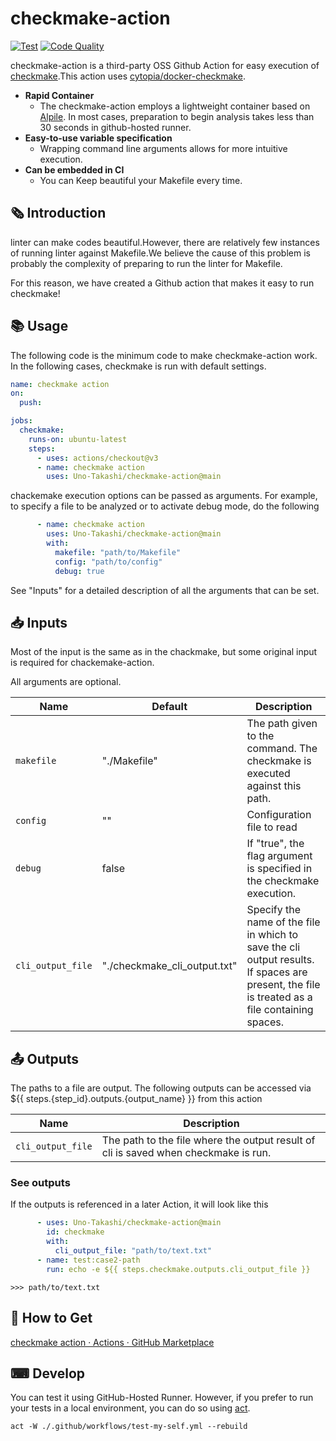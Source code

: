 # checkmake-action

[![Test](https://github.com/Uno-Takashi/checkmake-action/actions/workflows/test-my-self.yml/badge.svg?branch=main)](https://github.com/Uno-Takashi/checkmake-action/actions/workflows/test-my-self.yml)
[![Code Quality](https://github.com/Uno-Takashi/checkmake-action/actions/workflows/code-quality.yml/badge.svg?branch=main)](https://github.com/Uno-Takashi/checkmake-action/actions/workflows/code-quality.yml)

checkmake-action is a third-party OSS Github Action for easy execution of [checkmake](https://github.com/mrtazz/checkmake).This action uses [cytopia/docker-checkmake](https://github.com/cytopia/docker-checkmake).

- **Rapid Container**
  - The checkmake-action employs a lightweight container based on [Alpile](https://hub.docker.com/r/cytopia/checkmake). In most cases, preparation to begin analysis takes less than 30 seconds in github-hosted runner.
- **Easy-to-use variable specification**
  - Wrapping command line arguments allows for more intuitive execution.
- **Can be embedded in CI**
  - You can Keep beautiful your Makefile every time.

## 🗞️ Introduction

linter can make codes beautiful.However, there are relatively few instances of running linter against Makefile.We believe the cause of this problem is probably the complexity of preparing to run the linter for Makefile.

For this reason, we have created a Github action that makes it easy to run checkmake!

## 📚 Usage

The following code is the minimum code to make checkmake-action work. In the following cases, checkmake is run with default settings.

```yaml
name: checkmake action
on:
  push:

jobs:
  checkmake:
    runs-on: ubuntu-latest
    steps:
      - uses: actions/checkout@v3
      - name: checkmake action
        uses: Uno-Takashi/checkmake-action@main
```

chackemake execution options can be passed as arguments. For example, to specify a file to be analyzed or to activate debug mode, do the following

```yaml
      - name: checkmake action
        uses: Uno-Takashi/checkmake-action@main
        with:
          makefile: "path/to/Makefile"
          config: "path/to/config"
          debug: true
```

See "Inputs" for a detailed description of all the arguments that can be set.

## 📥 Inputs

Most of the input is the same as in the chackmake, but some original input is required for chackemake-action.

All arguments are optional.

| Name            | Default                      | Description                                                                                                                                   |
|-----------------|------------------------------|-----------------------------------------------------------------------------------------------------------------------------------------------|
| `makefile`        | "./Makefile"                 | The path given to the command. The checkmake is executed against this path.                                                                   |
| `config`          | ""                           | Configuration file to read                                                                                                                    |
| `debug`           | false                        | If "true", the flag argument is specified in the checkmake execution.                                                                         |
| `cli_output_file` | "./checkmake_cli_output.txt" | Specify the name of the file in which to save the cli output results. If spaces are present, the file is treated as a file containing spaces. |

## 📤 Outputs

The paths to a file are output. The following outputs can be accessed via ${{ steps.{step_id}.outputs.{output_name} }} from this action

| Name            | Description                                                                      |
|-----------------|----------------------------------------------------------------------------------|
| `cli_output_file` | The path to the file where the output result of cli is saved when checkmake is run. |

### See outputs

If the outputs is referenced in a later Action, it will look like this

```yaml
      - uses: Uno-Takashi/checkmake-action@main
        id: checkmake
        with: 
          cli_output_file: "path/to/text.txt"
      - name: test:case2-path
        run: echo -e ${{ steps.checkmake.outputs.cli_output_file }}
```

```shell:output
>>> path/to/text.txt
```

## 🛒 How to Get

[checkmake action · Actions · GitHub Marketplace](https://github.com/marketplace/actions/checkmake-action)

## ⌨ Develop

You can test it using GitHub-Hosted Runner. However, if you prefer to run your tests in a local environment, you can do so using [act](https://github.com/nektos/act).

```shell
act -W ./.github/workflows/test-my-self.yml --rebuild
```
